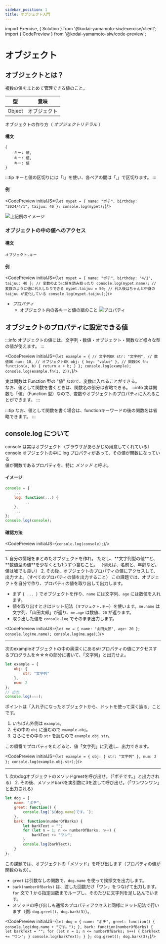 ```yaml
---
sidebar_position: 1
title: オブジェクト入門
---
```


import Exercise, { Solution } from '@kodai-yamamoto-siw/exercise/client';
import { CodePreview } from '@kodai-yamamoto-siw/code-preview';

# オブジェクト

## オブジェクトとは？
複数の値をまとめて管理できる値のこと。

| 型 | 意味 |
| :-: | :-: |
| Object | オブジェクト |

オブジェクトの作り方（ _オブジェクトリテラル_ ）

#### 構文
```
{
    キー: 値,
    キー: 値,
    キー: 値
}
```

:::tip
キーと値の区切りには「:」を使い、各ペアの間は「,」で区切ります。
:::

#### 例
<CodePreview initialJS={`let mypet = {
    name: "ポチ",
    birthday: "2024/4/1",
    taijuu: 40
};
console.log(mypet);`}/>

![上記例のイメージ](/img/object-intro/object-example.png)

### オブジェクトの中の値へのアクセス

#### 構文
```
オブジェクト.キー
```

#### 例
<CodePreview initialJS={`let mypet = {
    name: "ポチ",
    birthday: "4/1",
    taijuu: 40
};
// 変数のように値を読み取ったり
console.log(mypet.name);
// 変数のように値に代入したりできる
mypet.taijuu = 50;
// 代入後はちゃんと中身の taijuu が変化している
console.log(mypet.taijuu);`}/>

* _プロパティ_
  * オブジェクト内の各キーと値の組のこと
  ![プロパティ](/img/object-intro/property.png)

## オブジェクトのプロパティに設定できる値

:::info
オブジェクトの値には、文字列・数値・オブジェクト・関数など様々な型の値が使えます。
:::

<CodePreview initialJS={`let example = {
    // 文字列OK
    str: "文字列",
    // 数値OK
    num: 10,
    // オブジェクトOK
    obj: { key: "value" },
    // 関数OK
    fn: function(a, b) {
        return a + b;
    }
};
console.log(example);
console.log(example.fn(1, 2));`}/>

実は関数は Function 型の "値" なので、変数に入れることができる。  
なお、値として関数を書くときは、関数名の部分は省略できる。
:::info
実は関数も「値」（Function 型）なので、変数やオブジェクトのプロパティに入れることができます。
:::

:::tip
なお、値として関数を書く場合は、functionキーワードの後の関数名は省略できます。
:::

## console.log について

console は実はオブジェクト（ブラウザがあらかじめ用意してくれている）  
console オブジェクトの中に log プロパティがあって、その値が関数になっている  
値が関数であるプロパティを、特に _メソッド_ と呼ぶ。

#### イメージ
```javascript
console = {
    ...
    log: function(...) {
        ...
    },
    ...
};
console.log(console);
```

#### 確認方法

<CodePreview initialJS={`console.log(console);`}/>

---

<Exercise title="演習1">
1. 自分の情報をまとめたオブジェクトを作れ。  
ただし、**文字列型の値**と、**数値型の値**を少なくとも1つずつ含むこと。  
（例えば、名前と、年齢など。値は嘘でも良い）
2. その後、オブジェクトのプロパティの値にアクセスして、出力せよ。（すべてのプロパティの値を出力すること）

<Solution>
この課題では、オブジェクトを自分で作り、プロパティの値を取り出して出力します。

- まず `{ ... }` でオブジェクトを作り、`name` には文字列、`age` には数値を入れます。
- 値を取り出すときはドット記法（`オブジェクト.キー`）を使います。`me.name` は文字列、「山田太郎」が返り、`me.age` は数値、`20` が返ります。
- 取り出した値を `console.log` でそのまま出力します。

<CodePreview initialJS={`let me = {
    name: "山田太郎",
    age: 20
};
console.log(me.name);
console.log(me.age);`}/>
</Solution>
</Exercise>

---

<Exercise title="演習1-発展1">

次のexampleオブジェクトの中の奥深くにあるstrプロパティの値にアクセスするプログラムを☆☆☆の部分に書いて、「文字列」と出力せよ。

```js
let example = {
    obj: {
        str: "文字列"
    },
    num: 2
};
// 出力
console.log(☆☆☆);
```

<Solution>
ポイントは「入れ子になったオブジェクトから、ドットを使って深く辿る」ことです。

1. いちばん外側は `example`。
2. その中の `obj` に進むので `example.obj`。
3. さらにその中の `str` を読むので `example.obj.str`。

この順番でプロパティをたどると、値「文字列」に到達し、出力できます。

<CodePreview initialJS={`let example = {
    obj: {
        str: "文字列"
    },
    num: 2
};
console.log(example.obj.str);`}/>
</Solution>

</Exercise>

---

<Exercise title="演習1-発展2">
1. 次のdogオブジェクトのメソッドgreetを呼び出せ。（「ポチです。」と出力される）
2. その後、メソッドbarkを実引数に3を渡して呼び出せ。（「ワンワンワン」と出力される）

```js
let dog = {
    name: "ポチ",
    greet: function() {
        console.log(`${dog.name}です。`);
    },
    bark: function(numberOfBarks) {
        let barkText = "";
        for (let n = 1; n <= numberOfBarks; n++) {
            barkText += "ワン";
        }
        console.log(barkText);
    }
};
```

<Solution>
この課題では、オブジェクトの「メソッド」を呼び出します（プロパティの値が関数のもの）。

- `greet` は引数なしの関数で、`dog.name` を使って挨拶文を出力します。
- `bark(numberOfBarks)` は、渡した回数だけ「ワン」をつなげて出力します。`for` 文で 1 から指定回数までループし、そのたびに文字列を足し込んでいます。
- メソッドの呼び出しも通常のプロパティアクセスと同様にドット記法で行います（例: `dog.greet()`、`dog.bark(3)`）。

<CodePreview initialJS={`let dog = {
    name: "ポチ",
    greet: function() {
        console.log(dog.name + "です。");
    },
    bark: function(numberOfBarks) {
        let barkText = "";
        for (let n = 1; n <= numberOfBarks; n++) {
            barkText += "ワン";
        }
        console.log(barkText);
    }
};
dog.greet();
dog.bark(3);`}/>
</Solution>
</Exercise>

